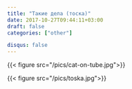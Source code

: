 ```yaml
---
title: "Такие дела (тоска)"
date: 2017-10-27T09:44:11+03:00
draft: false
categories: ["other"]

disqus: false
---
```


{{< figure src="/pics/cat-on-tube.jpg">}}

<!--more-->

{{< figure src="/pics/toska.jpg">}}    
